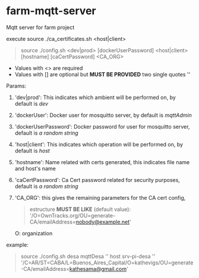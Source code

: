 # farm-mqtt-server
Mqtt server for farm project

execute 
source ./ca_certificates.sh <host|client> 
> source ./config.sh <dev|prod> <dockerUser> [dockerUserPassword] <host|client> [hostname] [caCertPassword] <CA_ORG> 

* Values with <> are required<br>
* Values with [] are optional but **MUST BE PROVIDED** two single quotes ''

Params:
1. 'dev|prod': This indicates which ambient will be performed on, by default is *dev*
2. 'dockerUser': Docker user for mosquitto server, by default is *mqttAdmin*
3. 'dockerUserPassword': Docker password for user for mosquitto server, default is *a random string* 
4. 'host|client': This indicates which operation will be performed on, by default is *host*
5. 'hostname': Name related with certs generated, this indicates file name and host's name
6. 'caCertPassword': Ca Cert password related for security purposes, default is *a random string* 
7. 'CA_ORG': this gives the remaining parameters for the CA cert config, <br>
    > estructure **MUST BE LIKE** (default value): '/O=OwnTracks.org/OU=generate-CA/emailAddress=nobody@example.net'

    O: organization


example:
>source ./config.sh desa mqttDesa '' host srv-pi-desa '' '/C=AR/ST=CABA/L=Buenos_Aires_Capital/O=kathevigs/OU=generate-CA/emailAddress=kathesama@gmail.com'
